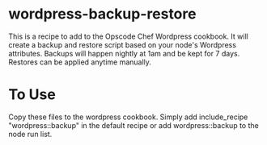 wordpress-backup-restore
========================

This is a recipe to add to the Opscode Chef Wordpress cookbook. 
It will create a backup and restore script based on your node's Wordpress attributes.
Backups will happen nightly at 1am and be kept for 7 days. Restores can be applied anytime manually.

To Use
======
Copy these files to the wordpress cookbook.
Simply add include_recipe "wordpress::backup" in the default recipe or add wordpress::backup to the node run list.


